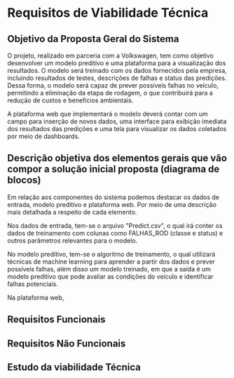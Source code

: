 # Requisitos de Viabilidade Técnica

## Objetivo da Proposta Geral do Sistema
O projeto, realizado em parceria com a Volkswagen, tem como objetivo desenvolver um modelo preditivo e uma plataforma para a visualização dos resultados. O modelo será treinado com os dados fornecidos pela empresa, incluindo resultados de testes, descrições de falhas e status das predições. Dessa forma, o modelo será capaz de prever possíveis falhas no veículo, permitindo a eliminação da etapa de rodagem, o que contribuirá para a redução de custos e benefícios ambientais.

A plataforma web que implementará o modelo deverá contar com um campo para inserção de novos dados, uma interface para exibição imediata dos resultados das predições e uma tela para visualizar os dados coletados por meio de dashboards.
## Descrição objetiva dos elementos gerais que vão compor a solução inicial proposta (diagrama de blocos)
Em relação aos componentes do sistema podemos destacar os dados de entrada, modelo preditivo e plataforma web. Por meio de uma descrição mais detalhada a respeito de cada elemento.

Nos dados de entrada, tem-se o arquivo "Predict.csv", o qual irá conter os dados de treinamento com colunas como FALHAS_ROD (classe e status) e outros parâmetros relevantes para o modelo.

No modelo preditivo, tem-se o algoritmo de treinamento, o qual utilizará técnicas de machine learning para aprender a partir dos dados e prever possíveis falhas, além disso um modelo treinado, em que a saída é um modelo preditivo que pode avaliar as condições do veículo e identificar falhas potenciais.

Na plataforma web, 




## Requisitos Funcionais
## Requisitos Não Funcionais
## Estudo da viabilidade Técnica